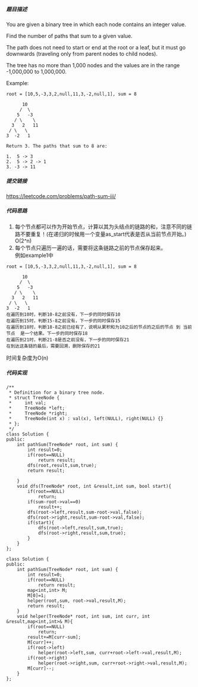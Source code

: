 ##### 题目描述
You are given a binary tree in which each node contains an integer value.

Find the number of paths that sum to a given value.

The path does not need to start or end at the root or a leaf, but it must go downwards (traveling only from parent nodes to child nodes).

The tree has no more than 1,000 nodes and the values are in the range -1,000,000 to 1,000,000.

Example:
```
root = [10,5,-3,3,2,null,11,3,-2,null,1], sum = 8

      10
     /  \
    5   -3
   / \    \
  3   2   11
 / \   \
3  -2   1

Return 3. The paths that sum to 8 are:

1.  5 -> 3
2.  5 -> 2 -> 1
3. -3 -> 11
```
##### 提交链接

https://leetcode.com/problems/path-sum-iii/


##### 代码思路
1. 每个节点都可以作为开始节点，计算以其为头结点的链路的和，注意不同的链路不要重复！(在递归的时候用一个变量as_start代表是否从当前节点开始。) O(2^n)
2. 每个节点只遍历一遍的话，需要将这条链路之前的节点保存起来。  
例如example1中
```
root = [10,5,-3,3,2,null,11,3,-2,null,1], sum = 8

      10
     /  \
    5   -3
   / \    \
  3   2   11
 / \   \
3  -2   1
在遍历到10时，判断10-8之前没有，下一步的同时保存10
在遍历到15时，判断15-8之前没有，下一步的同时保存15
在遍历到18时，判断18-8之前已经有了，说明从累积和为10之后的节点的之后的节点 到 当前节点  是一个结果。下一步的同时保存18
在遍历到21时，判断21-8是否之前没有，下一步的同时保存21
在到达这条链的最后，需要回溯，删除保存的21
```
时间复杂度为O(n)



##### 代码实现

```
/**
 * Definition for a binary tree node.
 * struct TreeNode {
 *     int val;
 *     TreeNode *left;
 *     TreeNode *right;
 *     TreeNode(int x) : val(x), left(NULL), right(NULL) {}
 * };
 */
class Solution {
public:
    int pathSum(TreeNode* root, int sum) {
        int result=0;
        if(root==NULL)
            return result;
        dfs(root,result,sum,true);
        return result;
        
    }
    void dfs(TreeNode* root, int &result,int sum, bool start){
        if(root==NULL)  
            return;
        if(sum-root->val==0)
            result++;
        dfs(root->left,result,sum-root->val,false);
        dfs(root->right,result,sum-root->val,false);
        if(start){
            dfs(root->left,result,sum,true);
            dfs(root->right,result,sum,true);
        }
    }
};
```

```
class Solution {
public:
    int pathSum(TreeNode* root, int sum) {
        int result=0;
        if(root==NULL)
            return result;
        map<int,int> M;  
        M[0]=1;
        helper(root,sum, root->val,result,M);
        return result;
    }
    void helper(TreeNode* root, int sum, int curr, int &result,map<int,int>& M){
        if(root==NULL)
            return;
        result+=M[curr-sum];
        M[curr]++;
        if(root->left)
            helper(root->left,sum, curr+root->left->val,result,M);
        if(root->right)
            helper(root->right,sum, curr+root->right->val,result,M);   
        M[curr]--;
    }
};
```





